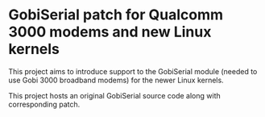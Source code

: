 # GobiSerial patch for Qualcomm 3000 modems and new  Linux kernels

This project aims to introduce support to the GobiSerial module (needed to
use Gobi 3000 broadband modems) for the newer Linux kernels.

This project hosts an original GobiSerial source code along with corresponding
patch.

